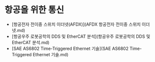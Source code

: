 # 항공을 위한 통신

- [항공전자 전이중 스위치 이더넷(AFDX)](AFDX 항공전자 전이중 스위치 이더넷.md)
- [항공우주 로봇공학의 DDS 및 EtherCAT 분석](항공우주 로봇공학의 DDS 및 EtherCAT 분석.md)
- [SAE AS6802 Time-Triggered Ethernet 기술](SAE AS6802 Time-Triggered Ethernet 기술.md)
